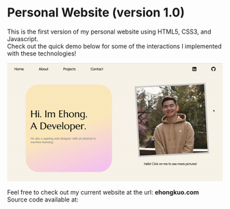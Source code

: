 # Personal Website (version 1.0)

This is the first version of my personal website using HTML5, CSS3, and Javascript.  
Check out the quick demo below for some of the interactions I implemented with these technologies!

![Website Demo](resources/images/demo.gif)

Feel free to check out my current website at the url: **ehongkuo.com**  
Source code available at: 
